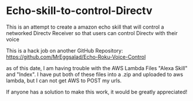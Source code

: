 # Echo-skill-to-control-Directv
This is an attempt to create a amazon echo skill that will control a networked Directv Receiver so that users can control Directv with their voice

This is a hack job on another GitHub Repository: https://github.com/MrEggsalad/Echo-Roku-Voice-Control

as of this date, I am having trouble with the AWS Lambda Files "Alexa Skill" and "Index".  I have put both of these files into a .zip and uploaded to aws lambda, but I can not get AWS to POST my urls.

If anyone has a solution to make this work, it would be greatly appreciated!
